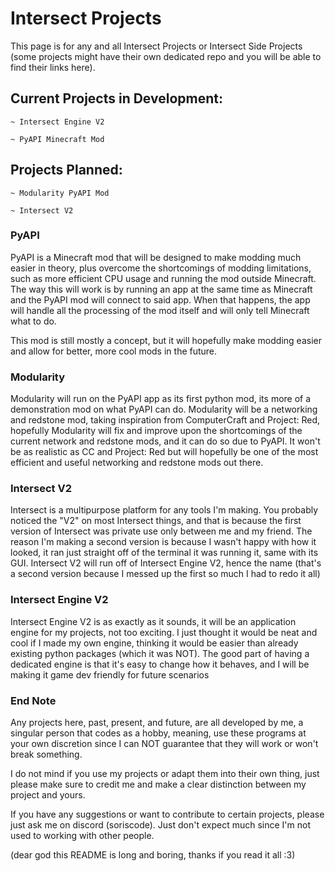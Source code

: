 <h1> Intersect Projects </h1>

This page is for any and all Intersect Projects or Intersect Side Projects (some projects might have their own dedicated repo and you will be able to find their links here).

<h2>Current Projects in Development:</h2>

    ~ Intersect Engine V2

    ~ PyAPI Minecraft Mod
 
<h2>Projects Planned:</h2>


    ~ Modularity PyAPI Mod

    ~ Intersect V2


<h3>PyAPI</h3> 

PyAPI is a Minecraft mod that will be designed to make modding much easier in theory,
plus overcome the shortcomings of modding limitations,
such as more efficient CPU usage and running the mod outside Minecraft.
The way this will work is by running an app at the same time as Minecraft and the PyAPI mod will connect to said app. 
When that happens, the app will handle all the processing of the mod itself and will only tell Minecraft what to do.

This mod is still mostly a concept,
but it will hopefully make modding easier and allow for better, more cool mods in the future.

<h3>Modularity</h3>

Modularity will run on the PyAPI app as its first python mod, its more of a demonstration mod on what PyAPI can do.
Modularity will be a networking and redstone mod, taking inspiration from ComputerCraft and Project:
Red, hopefully Modularity will fix and improve upon the shortcomings of the current network and redstone mods,
and it can do so due to PyAPI.
It won't be as realistic as CC and Project:
Red but will hopefully be one of the most efficient and useful networking and redstone mods out there.

<h3>Intersect V2</h3>

Intersect is a multipurpose platform for any tools I'm making. 
You probably noticed the "V2" on most Intersect things, 
and that is because the first version of Intersect was private use only between me and my friend.
The reason I'm making a second version is because I wasn't happy with how it looked,
it ran just straight off of the terminal it was running it, same with its GUI.
Intersect V2 will run off of Intersect Engine V2, hence the name
(that's a second version because I messed up the first so much I had to redo it all)

<h3> Intersect Engine V2</h3>

Intersect Engine V2 is as exactly as it sounds, it will be an application engine for my projects, not too exciting.
I just thought it would be neat and cool if I made my own engine,
thinking it would be easier than already existing python packages (which it was NOT).
The good part of having a dedicated engine is that it's easy to change how it behaves,
and I will be making it game dev friendly for future scenarios

<h3>End Note</h3>

Any projects here, past, present, and future, are all developed by me, a singular person that codes as a hobby,
meaning,
use these programs at your own discretion since I can NOT guarantee that they will work or won't break something.

I do not mind if you use my projects or adapt them into their own thing,
just please make sure to credit me and make a clear distinction between my project and yours.

If you have any suggestions or want to contribute to certain projects, please just ask me on discord (soriscode).
Just don't expect much since I'm not used to working with other people.

(dear god this README is long and boring, thanks if you read it all :3)
